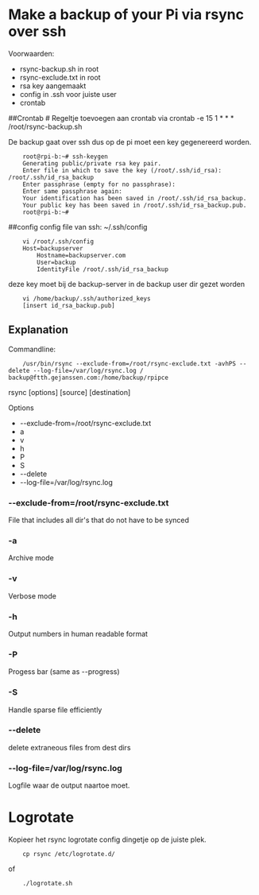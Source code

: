 # Make a backup of your Pi via rsync over ssh

Voorwaarden:
- rsync-backup.sh in root
- rsync-exclude.txt in root
- rsa key aangemaakt
- config in .ssh voor juiste user
- crontab

##Crontab
	# Regeltje toevoegen aan crontab via crontab -e
	15 1 * * *	/root/rsync-backup.sh

De backup gaat over ssh dus op de pi moet een key gegenereerd worden.

```
	root@rpi-b:~# ssh-keygen
	Generating public/private rsa key pair.
	Enter file in which to save the key (/root/.ssh/id_rsa): /root/.ssh/id_rsa_backup
	Enter passphrase (empty for no passphrase): 
	Enter same passphrase again: 
	Your identification has been saved in /root/.ssh/id_rsa_backup.
	Your public key has been saved in /root/.ssh/id_rsa_backup.pub.
	root@rpi-b:~# 
```

##config
config file van ssh: ~/.ssh/config

```
	vi /root/.ssh/config
	Host=backupserver
		Hostname=backupserver.com
		User=backup
		IdentityFile /root/.ssh/id_rsa_backup
```

deze key moet bij de backup-server in de backup user dir gezet worden

```
	vi /home/backup/.ssh/authorized_keys
	[insert id_rsa_backup.pub]
```

## Explanation

Commandline:
```
	/usr/bin/rsync --exclude-from=/root/rsync-exclude.txt -avhPS --delete --log-file=/var/log/rsync.log / backup@ftth.gejanssen.com:/home/backup/rpipce
```

rsync [options] [source] [destination]

Options
- --exclude-from=/root/rsync-exclude.txt
- a
- v
- h
- P
- S 
- --delete
- --log-file=/var/log/rsync.log


### --exclude-from=/root/rsync-exclude.txt
File that includes all dir's that do not have to be synced

### -a
Archive mode

### -v
Verbose mode

### -h
Output numbers in human readable format

### -P
Progess bar (same as --progress)

### -S
Handle sparse file efficiently

### --delete
delete extraneous files from dest dirs

### --log-file=/var/log/rsync.log
Logfile waar de output naartoe moet.



# Logrotate
Kopieer het rsync logrotate config dingetje op de juiste plek.

```
	cp rsync /etc/logrotate.d/
```
of
```
	./logrotate.sh
```
